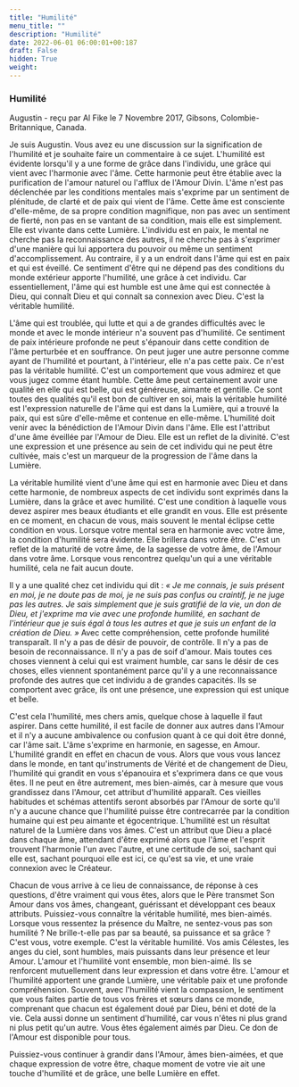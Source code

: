 ```yaml
---
title: "Humilité"
menu_title: ""
description: "Humilité"
date: 2022-06-01 06:00:01+00:187
draft: False
hidden: True
weight:
---
```

### Humilité

Augustin - reçu par Al Fike le 7 Novembre 2017, Gibsons, Colombie-Britannique, Canada.

Je suis Augustin. Vous avez eu une discussion sur la signification de l'humilité et je souhaite faire un commentaire à ce sujet. L'humilité est évidente lorsqu'il y a une forme de grâce dans l'individu, une grâce qui vient avec l'harmonie avec l'âme. Cette harmonie peut être établie avec la purification de l'amour naturel ou l'afflux de l'Amour Divin. L'âme n'est pas déclenchée par les conditions mentales mais s'exprime par un sentiment de plénitude, de clarté et de paix qui vient de l'âme. Cette âme est consciente d'elle-même, de sa propre condition magnifique, non pas avec un sentiment de fierté, non pas en se vantant de sa condition, mais elle est simplement. Elle est vivante dans cette Lumière. L'individu est en paix, le mental ne cherche pas la reconnaissance des autres, il ne cherche pas à s'exprimer d'une manière qui lui apportera du pouvoir ou même un sentiment d'accomplissement. Au contraire, il y a un endroit dans l'âme qui est en paix et qui est éveillé. Ce sentiment d'être qui ne dépend pas des conditions du monde extérieur apporte l'humilité, une grâce à cet individu. Car essentiellement, l'âme qui est humble est une âme qui est connectée à Dieu, qui connaît Dieu et qui connaît sa connexion avec Dieu. C'est la véritable humilité.

L'âme qui est troublée, qui lutte et qui a de grandes difficultés avec le monde et avec le monde intérieur n'a souvent pas d'humilité. Ce sentiment de paix intérieure profonde ne peut s'épanouir dans cette condition de l'âme perturbée et en souffrance. On peut juger une autre personne comme ayant de l'humilité et pourtant, à l'intérieur, elle n'a pas cette paix. Ce n'est pas la véritable humilité. C'est un comportement que vous admirez et que vous jugez comme étant humble. Cette âme peut certainement avoir une qualité en elle qui est belle, qui est généreuse, aimante et gentille. Ce sont toutes des qualités qu'il est bon de cultiver en soi, mais la véritable humilité est l'expression naturelle de l'âme qui est dans la Lumière, qui a trouvé la paix, qui est sûre d'elle-même et contenue en elle-même. L'humilité doit venir avec la bénédiction de l'Amour Divin dans l'âme. Elle est l'attribut d'une âme éveillée par l'Amour de Dieu. Elle est un reflet de la divinité. C'est une expression et une présence au sein de cet individu qui ne peut être cultivée, mais c'est un marqueur de la progression de l'âme dans la Lumière.

La véritable humilité vient d'une âme qui est en harmonie avec Dieu et dans cette harmonie, de nombreux aspects de cet individu sont exprimés dans la Lumière, dans la grâce et avec humilité. C'est une condition à laquelle vous devez aspirer mes beaux étudiants et elle grandit en vous. Elle est présente en ce moment, en chacun de vous, mais souvent le mental éclipse cette condition en vous. Lorsque votre mental sera en harmonie avec votre âme, la condition d'humilité sera évidente. Elle brillera dans votre être. C'est un reflet de la maturité de votre âme, de la sagesse de votre âme, de l'Amour dans votre âme. Lorsque vous rencontrez quelqu'un qui a une véritable humilité, cela ne fait aucun doute. 

Il y a une qualité chez cet individu qui dit : *« Je me connais, je suis présent en moi, je ne doute pas de moi, je ne suis pas confus ou craintif, je ne juge pas les autres. Je sais simplement que je suis gratifié de la vie, un don de Dieu, et j'exprime ma vie avec une profonde humilité, en sachant de l'intérieur que je suis égal à tous les autres et que je suis un enfant de la création de Dieu. »* Avec cette compréhension, cette profonde humilité transparaît. Il n'y a pas de désir de pouvoir, de contrôle. Il n'y a pas de besoin de reconnaissance. Il n'y a pas de soif d'amour. Mais toutes ces choses viennent à celui qui est vraiment humble, car sans le désir de ces choses, elles viennent spontanément parce qu'il y a une reconnaissance profonde des autres que cet individu a de grandes capacités. Ils se comportent avec grâce, ils ont une présence, une expression qui est unique et belle.

C'est cela l'humilité, mes chers amis, quelque chose à laquelle il faut aspirer. Dans cette humilité, il est facile de donner aux autres dans l'Amour et il n'y a aucune ambivalence ou confusion quant à ce qui doit être donné, car l'âme sait. L'âme s'exprime en harmonie, en sagesse, en Amour. L'humilité grandit en effet en chacun de vous. Alors que vous vous lancez dans le monde, en tant qu'instruments de Vérité et de changement de Dieu, l'humilité qui grandit en vous s'épanouira et s'exprimera dans ce que vous êtes. Il ne peut en être autrement, mes bien-aimés, car à mesure que vous grandissez dans l'Amour, cet attribut d'humilité apparaît. Ces vieilles habitudes et schémas attentifs seront absorbés par l'Amour de sorte qu'il n'y a aucune chance que l'humilité puisse être contrecarrée par la condition humaine qui est peu aimante et égocentrique. L'humilité est un résultat naturel de la Lumière dans vos âmes. C'est un attribut que Dieu a placé dans chaque âme, attendant d'être exprimé alors que l'âme et l'esprit trouvent l'harmonie l'un avec l'autre, et une certitude de soi, sachant qui elle est, sachant pourquoi elle est ici, ce qu'est sa vie, et une vraie connexion avec le Créateur.

Chacun de vous arrive à ce lieu de connaissance, de réponse à ces questions, d'être vraiment qui vous êtes, alors que le Père transmet Son Amour dans vos âmes, changeant, guérissant et développant ces beaux attributs. Puissiez-vous connaître la véritable humilité, mes bien-aimés. Lorsque vous ressentez la présence du Maître, ne sentez-vous pas son humilité ? Ne brille-t-elle pas par sa beauté, sa puissance et sa grâce ? C'est vous, votre exemple. C'est la véritable humilité. Vos amis Célestes, les anges du ciel, sont humbles, mais puissants dans leur présence et leur Amour. L'amour et l'humilité vont ensemble, mon bien-aimé. Ils se renforcent mutuellement dans leur expression et dans votre être. L'amour et l'humilité apportent une grande Lumière, une véritable paix et une profonde compréhension. Souvent, avec l'humilité vient la compassion, le sentiment que vous faites partie de tous vos frères et sœurs dans ce monde, comprenant que chacun est également doué par Dieu, béni et doté de la vie. Cela aussi donne un sentiment d'humilité, car vous n'êtes ni plus grand ni plus petit qu'un autre. Vous êtes également aimés par Dieu. Ce don de l'Amour est disponible pour tous.

Puissiez-vous continuer à grandir dans l'Amour, âmes bien-aimées, et que chaque expression de votre être, chaque moment de votre vie ait une touche d'humilité et de grâce, une belle Lumière en effet.
